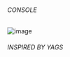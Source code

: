 ###### CONSOLE
![image](https://user-images.githubusercontent.com/43517199/209409252-8f15af21-f6d5-43fc-bbc3-b02c45338b4b.png)

###### INSPIRED BY YAGS
